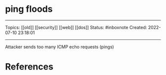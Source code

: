 # ping floods
---
Topics: [[old]] [[security]] [[web]] [[dos]]
Status: #inboxnote
Created: 2022-07-10 23:18:01

---

Attacker sends too many ICMP echo requests (pings)

# References
